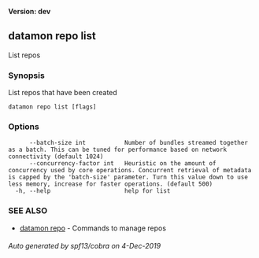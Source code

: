 **Version: dev**

## datamon repo list

List repos

### Synopsis

List repos that have been created

```
datamon repo list [flags]
```

### Options

```
      --batch-size int           Number of bundles streamed together as a batch. This can be tuned for performance based on network connectivity (default 1024)
      --concurrency-factor int   Heuristic on the amount of concurrency used by core operations. Concurrent retrieval of metadata is capped by the 'batch-size' parameter. Turn this value down to use less memory, increase for faster operations. (default 500)
  -h, --help                     help for list
```

### SEE ALSO

* [datamon repo](datamon_repo.md)	 - Commands to manage repos

###### Auto generated by spf13/cobra on 4-Dec-2019
